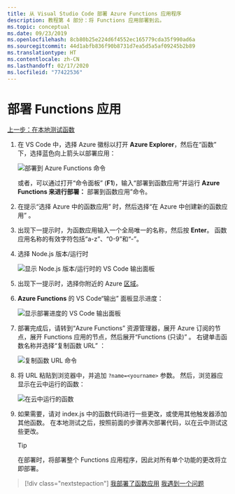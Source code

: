 ```yaml
---
title: 从 Visual Studio Code 部署 Azure Functions 应用程序
description: 教程第 4 部分：将 Functions 应用部署到云。
ms.topic: conceptual
ms.date: 09/23/2019
ms.openlocfilehash: 8cb80b25e224d6f4552ec165779cda35f990ad6a
ms.sourcegitcommit: 44d1abfb836f90b8731d7ea5d5a5af09245b2b89
ms.translationtype: HT
ms.contentlocale: zh-CN
ms.lasthandoff: 02/17/2020
ms.locfileid: "77422536"
---
```

# <a name="deploy-the-functions-app"></a>部署 Functions 应用

[上一步：在本地测试函数](tutorial-vscode-serverless-node-03.md)

1. 在 VS Code 中，选择 Azure 徽标以打开 **Azure Explorer**，然后在“函数”  下，选择蓝色向上箭头以部署应用：

    ![部署到 Azure Functions 命令](media/functions-extension/deploy-app.png)

    或者，可以通过打开“命令面板”  (**F1**)，输入“部署到函数应用”并运行  **Azure Functions 来进行部署：** 部署到函数应用”命令。

1. 在提示“选择 Azure 中的函数应用”  时，然后选择“在 Azure 中创建新的函数应用”  。

1. 出现下一提示时，为函数应用输入一个全局唯一的名称，然后按 **Enter**。 函数应用名称的有效字符包括“a-z”、“0-9”和“-”。

1. 选择 Node.js 版本/运行时

    ![显示 Node.js 版本/运行时的 VS Code 输出面板](media/functions-extension/nodejs-runtime-version.png)

1. 出现下一提示时，选择你附近的 Azure [区域](https://azure.microsoft.com/regions/)。

1. **Azure Functions** 的 VS Code“输出”  面板显示进度：

    ![显示部署进度的 VS Code 输出面板](media/functions-extension/deploy-progress.png)

1. 部署完成后，请转到“Azure Functions”  资源管理器，展开 Azure 订阅的节点，展开 Functions 应用的节点，然后展开“Functions (只读)”  。 右键单击函数名称并选择“复制函数 URL”  ：

    ![复制函数 URL 命令](media/functions-extension/copy-function-url-command.png)

1. 将 URL 粘贴到浏览器中，并追加 `?name=<yourname>` 参数。 然后，浏览器应显示在云中运行的函数：

    ![在云中运行的函数](media/functions-extension/remote-test-browser.png)

1. 如果需要，请对 index.js  中的函数代码进行一些更改，或使用其他触发器添加其他函数。 在本地测试之后，按照前面的步骤再次部署代码，以在云中测试这些更改。

    > [!TIP]
    > 在部署时，将部署整个 Functions 应用程序，因此对所有单个功能的更改将立即部署。

> [!div class="nextstepaction"]
> [我部署了函数应用](tutorial-vscode-serverless-node-05.md) [我遇到一个问题](https://www.research.net/r/PWZWZ52?tutorial=node-deployment-azurefunctions&step=deploy-app)

